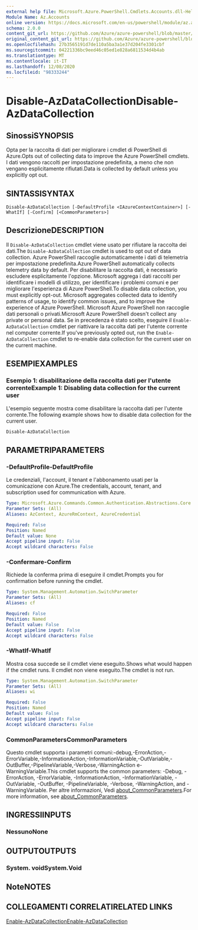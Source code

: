 ```yaml
---
external help file: Microsoft.Azure.PowerShell.Cmdlets.Accounts.dll-Help.xml
Module Name: Az.Accounts
online version: https://docs.microsoft.com/en-us/powershell/module/az.accounts/disable-azdatacollection
schema: 2.0.0
content_git_url: https://github.com/Azure/azure-powershell/blob/master/src/Accounts/Accounts/help/Disable-AzDataCollection.md
original_content_git_url: https://github.com/Azure/azure-powershell/blob/master/src/Accounts/Accounts/help/Disable-AzDataCollection.md
ms.openlocfilehash: 27b3565191d7de110a5ba3a1e37d204fe3301cbf
ms.sourcegitcommit: 04221336bc9eed46c05ed1e828a6811534d4b4ab
ms.translationtype: MT
ms.contentlocale: it-IT
ms.lasthandoff: 12/08/2020
ms.locfileid: "98333244"
---
```

# <span data-ttu-id="f7d37-101">Disable-AzDataCollection</span><span class="sxs-lookup"><span data-stu-id="f7d37-101">Disable-AzDataCollection</span></span>

## <span data-ttu-id="f7d37-102">Sinossi</span><span class="sxs-lookup"><span data-stu-id="f7d37-102">SYNOPSIS</span></span>
<span data-ttu-id="f7d37-103">Opta per la raccolta di dati per migliorare i cmdlet di PowerShell di Azure.</span><span class="sxs-lookup"><span data-stu-id="f7d37-103">Opts out of collecting data to improve the Azure PowerShell cmdlets.</span></span> <span data-ttu-id="f7d37-104">I dati vengono raccolti per impostazione predefinita, a meno che non vengano esplicitamente rifiutati.</span><span class="sxs-lookup"><span data-stu-id="f7d37-104">Data is collected by default unless you explicitly opt out.</span></span>

## <span data-ttu-id="f7d37-105">SINTASSI</span><span class="sxs-lookup"><span data-stu-id="f7d37-105">SYNTAX</span></span>

```
Disable-AzDataCollection [-DefaultProfile <IAzureContextContainer>] [-WhatIf] [-Confirm] [<CommonParameters>]
```

## <span data-ttu-id="f7d37-106">Descrizione</span><span class="sxs-lookup"><span data-stu-id="f7d37-106">DESCRIPTION</span></span>

<span data-ttu-id="f7d37-107">Il `Disable-AzDataCollection` cmdlet viene usato per rifiutare la raccolta dei dati.</span><span class="sxs-lookup"><span data-stu-id="f7d37-107">The `Disable-AzDataCollection` cmdlet is used to opt out of data collection.</span></span> <span data-ttu-id="f7d37-108">Azure PowerShell raccoglie automaticamente i dati di telemetria per impostazione predefinita.</span><span class="sxs-lookup"><span data-stu-id="f7d37-108">Azure PowerShell automatically collects telemetry data by default.</span></span> <span data-ttu-id="f7d37-109">Per disabilitare la raccolta dati, è necessario escludere esplicitamente l'opzione. Microsoft aggrega i dati raccolti per identificare i modelli di utilizzo, per identificare i problemi comuni e per migliorare l'esperienza di Azure PowerShell.</span><span class="sxs-lookup"><span data-stu-id="f7d37-109">To disable data collection, you must explicitly opt-out. Microsoft aggregates collected data to identify patterns of usage, to identify common issues, and to improve the experience of Azure PowerShell.</span></span> <span data-ttu-id="f7d37-110">Microsoft Azure PowerShell non raccoglie dati personali o privati.</span><span class="sxs-lookup"><span data-stu-id="f7d37-110">Microsoft Azure PowerShell doesn't collect any private or personal data.</span></span> <span data-ttu-id="f7d37-111">Se in precedenza è stato scelto, eseguire il `Enable-AzDataCollection` cmdlet per riattivare la raccolta dati per l'utente corrente nel computer corrente.</span><span class="sxs-lookup"><span data-stu-id="f7d37-111">If you've previously opted out, run the `Enable-AzDataCollection` cmdlet to re-enable data collection for the current user on the current machine.</span></span>

## <span data-ttu-id="f7d37-112">ESEMPI</span><span class="sxs-lookup"><span data-stu-id="f7d37-112">EXAMPLES</span></span>

### <span data-ttu-id="f7d37-113">Esempio 1: disabilitazione della raccolta dati per l'utente corrente</span><span class="sxs-lookup"><span data-stu-id="f7d37-113">Example 1: Disabling data collection for the current user</span></span>

<span data-ttu-id="f7d37-114">L'esempio seguente mostra come disabilitare la raccolta dati per l'utente corrente.</span><span class="sxs-lookup"><span data-stu-id="f7d37-114">The following example shows how to disable data collection for the current user.</span></span>

```powershell
Disable-AzDataCollection
```

## <span data-ttu-id="f7d37-115">PARAMETRI</span><span class="sxs-lookup"><span data-stu-id="f7d37-115">PARAMETERS</span></span>

### <span data-ttu-id="f7d37-116">-DefaultProfile</span><span class="sxs-lookup"><span data-stu-id="f7d37-116">-DefaultProfile</span></span>

<span data-ttu-id="f7d37-117">Le credenziali, l'account, il tenant e l'abbonamento usati per la comunicazione con Azure.</span><span class="sxs-lookup"><span data-stu-id="f7d37-117">The credentials, account, tenant, and subscription used for communication with Azure.</span></span>

```yaml
Type: Microsoft.Azure.Commands.Common.Authentication.Abstractions.Core.IAzureContextContainer
Parameter Sets: (All)
Aliases: AzContext, AzureRmContext, AzureCredential

Required: False
Position: Named
Default value: None
Accept pipeline input: False
Accept wildcard characters: False
```

### <span data-ttu-id="f7d37-118">-Confermare</span><span class="sxs-lookup"><span data-stu-id="f7d37-118">-Confirm</span></span>

<span data-ttu-id="f7d37-119">Richiede la conferma prima di eseguire il cmdlet.</span><span class="sxs-lookup"><span data-stu-id="f7d37-119">Prompts you for confirmation before running the cmdlet.</span></span>

```yaml
Type: System.Management.Automation.SwitchParameter
Parameter Sets: (All)
Aliases: cf

Required: False
Position: Named
Default value: False
Accept pipeline input: False
Accept wildcard characters: False
```

### <span data-ttu-id="f7d37-120">-WhatIf</span><span class="sxs-lookup"><span data-stu-id="f7d37-120">-WhatIf</span></span>

<span data-ttu-id="f7d37-121">Mostra cosa succede se il cmdlet viene eseguito.</span><span class="sxs-lookup"><span data-stu-id="f7d37-121">Shows what would happen if the cmdlet runs.</span></span> <span data-ttu-id="f7d37-122">Il cmdlet non viene eseguito.</span><span class="sxs-lookup"><span data-stu-id="f7d37-122">The cmdlet is not run.</span></span>

```yaml
Type: System.Management.Automation.SwitchParameter
Parameter Sets: (All)
Aliases: wi

Required: False
Position: Named
Default value: False
Accept pipeline input: False
Accept wildcard characters: False
```

### <span data-ttu-id="f7d37-123">CommonParameters</span><span class="sxs-lookup"><span data-stu-id="f7d37-123">CommonParameters</span></span>

<span data-ttu-id="f7d37-124">Questo cmdlet supporta i parametri comuni:-debug,-ErrorAction,-ErrorVariable,-InformationAction,-InformationVariable,-OutVariable,-OutBuffer,-PipelineVariable,-Verbose,-WarningAction e-WarningVariable.</span><span class="sxs-lookup"><span data-stu-id="f7d37-124">This cmdlet supports the common parameters: -Debug, -ErrorAction, -ErrorVariable, -InformationAction, -InformationVariable, -OutVariable, -OutBuffer, -PipelineVariable, -Verbose, -WarningAction, and -WarningVariable.</span></span> <span data-ttu-id="f7d37-125">Per altre informazioni, Vedi [about_CommonParameters](/powershell/module/microsoft.powershell.core/about/about_commonparameters).</span><span class="sxs-lookup"><span data-stu-id="f7d37-125">For more information, see [about_CommonParameters](/powershell/module/microsoft.powershell.core/about/about_commonparameters).</span></span>

## <span data-ttu-id="f7d37-126">INGRESSI</span><span class="sxs-lookup"><span data-stu-id="f7d37-126">INPUTS</span></span>

### <span data-ttu-id="f7d37-127">Nessuno</span><span class="sxs-lookup"><span data-stu-id="f7d37-127">None</span></span>

## <span data-ttu-id="f7d37-128">OUTPUT</span><span class="sxs-lookup"><span data-stu-id="f7d37-128">OUTPUTS</span></span>

### <span data-ttu-id="f7d37-129">System. void</span><span class="sxs-lookup"><span data-stu-id="f7d37-129">System.Void</span></span>

## <span data-ttu-id="f7d37-130">Note</span><span class="sxs-lookup"><span data-stu-id="f7d37-130">NOTES</span></span>

## <span data-ttu-id="f7d37-131">COLLEGAMENTI CORRELATI</span><span class="sxs-lookup"><span data-stu-id="f7d37-131">RELATED LINKS</span></span>

[<span data-ttu-id="f7d37-132">Enable-AzDataCollection</span><span class="sxs-lookup"><span data-stu-id="f7d37-132">Enable-AzDataCollection</span></span>](./Enable-AzDataCollection.md)
